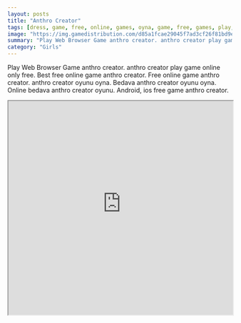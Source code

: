 ```yaml
---
layout: posts
title: "Anthro Creator"
tags: [dress, game, free, online, games, oyna, game, free, games, play, play, games]
image: "https://img.gamedistribution.com/d85a1fcae29045f7ad3cf26f81bd9e5c.jpg"
summary: "Play Web Browser Game anthro creator. anthro creator play game online only free. Best free online game anthro creator. Free online game anthro creator. anthro creator oyunu oyna. Bedava anthro creator oyunu oyna. Online bedava anthro creator oyunu. Android, ios free game anthro creator."
category: "Girls"
---
```


Play Web Browser Game anthro creator. anthro creator play game online only free. Best free online game anthro creator. Free online game anthro creator. anthro creator oyunu oyna. Bedava anthro creator oyunu oyna. Online bedava anthro creator oyunu. Android, ios free game anthro creator.

<iframe width="100%" height="480px;" src="https://flash.gamedistribution.com?game=d85a1fcae29045f7ad3cf26f81bd9e5c"></iframe>